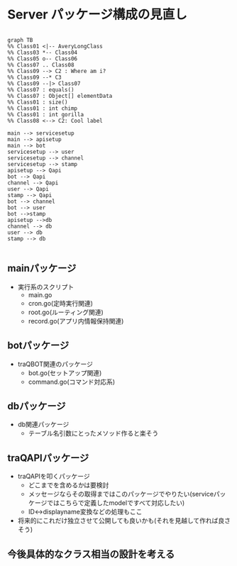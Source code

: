 # Server パッケージ構成の見直し

```mermaid

graph TB
%% Class01 <|-- AveryLongClass 
%% Class03 *-- Class04
%% Class05 o-- Class06
%% Class07 .. Class08
%% Class09 --> C2 : Where am i?
%% Class09 --* C3
%% Class09 --|> Class07
%% Class07 : equals()
%% Class07 : Object[] elementData
%% Class01 : size()
%% Class01 : int chimp
%% Class01 : int gorilla
%% Class08 <--> C2: Cool label

main --> servicesetup
main --> apisetup
main --> bot
servicesetup --> user
servicesetup --> channel
servicesetup --> stamp
apisetup --> Qapi
bot --> Qapi
channel --> Qapi
user --> Qapi
stamp --> Qapi
bot --> channel
bot --> user
bot -->stamp
apisetup -->db
channel --> db
user --> db
stamp --> db


```
## mainパッケージ
- 実行系のスクリプト
  - main.go
  - cron.go(定時実行関連)
  - root.go(ルーティング関連)
  - record.go(アプリ内情報保持関連)

## botパッケージ
- traQBOT関連のパッケージ
  - bot.go(セットアップ関連)
  - command.go(コマンド対応系)

## dbパッケージ
- db関連パッケージ
  - テーブル名引数にとったメソッド作ると楽そう

## traQAPIパッケージ
- traQAPIを叩くパッケージ
  - どこまでを含めるかは要検討
  - メッセージならその取得まではこのパッケージでやりたい(serviceパッケージではこちらで定義したmodelですべて対応したい)
  - ID<->displayname変換などの処理もここ
- 将来的にこれだけ独立させて公開しても良いかも(それを見越して作れば良さそう)

## 今後具体的なクラス相当の設計を考える
